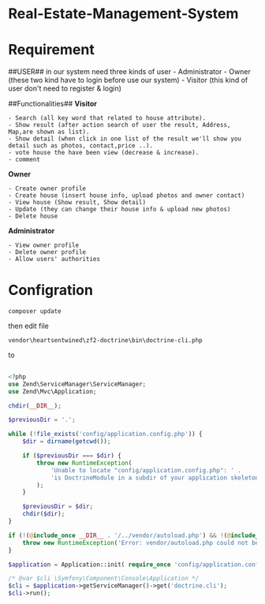Real-Estate-Management-System
==============================


# Requirement #

##USER##
 in our system need three kinds of user
		- Administrator
		- Owner (these two kind have to login before use our system)
		- Visitor (this kind of user don't need to register & login)

##Functionalities##
**Visitor**

	- Search (all key word that related to house attribute).
	- Show result (after action search of user the result, Address, Map,are shown as list).
	- Show detail (when click in one list of the result we'll show you detail such as photos, contact,price ..).
	- vote house the have been view (decrease & increase).
	- comment 

**Owner**

	- Create owner profile
	- Create house (insert house info, upload photos and owner contact)
	- View house (Show result, Show detail)
	- Update (they can change their house info & upload new photos)
	- Delete house

**Administrator**

	- View owner profile
	- Delete owner profile
	- Allow users' authorities


# Configration #

`composer update`

then edit file

`vendor\heartsentwined\zf2-doctrine\bin\doctrine-cli.php`

to 


```php
     
<?php
use Zend\ServiceManager\ServiceManager;
use Zend\Mvc\Application;

chdir(__DIR__);

$previousDir = '.';

while (!file_exists('config/application.config.php')) {
    $dir = dirname(getcwd());

    if ($previousDir === $dir) {
        throw new RuntimeException(
            'Unable to locate "config/application.config.php": ' .
            'is DoctrineModule in a subdir of your application skeleton?'
        );
    }

    $previousDir = $dir;
    chdir($dir);
}

if (!(@include_once __DIR__ . '/../vendor/autoload.php') && !(@include_once __DIR__ . '/../../../autoload.php')) {
    throw new RuntimeException('Error: vendor/autoload.php could not be found. Did you run php composer.phar install?');
}

$application = Application::init( require_once 'config/application.config.php' );

/* @var $cli \Symfony\Component\Console\Application */
$cli = $application->getServiceManager()->get('doctrine.cli');
$cli->run();


```